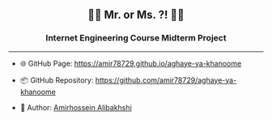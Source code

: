 <div style="text-align: center">
    <h2>🤷‍♀️ Mr. or Ms. ?! 🤷‍♂️</h2>
    <h3>Internet Engineering Course Midterm Project</h3>
</div>

---

- 🌐 GitHub Page: https://amir78729.github.io/aghaye-ya-khanoome

- 📦 GitHub Repository: https://github.com/amir78729/aghaye-ya-khanoome

- 👤 Author: [Amirhossein Alibakhshi](https://github.com/amir78729)
